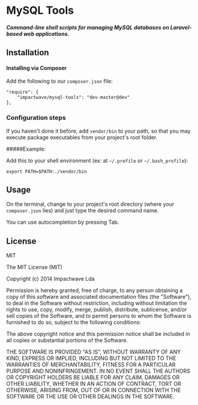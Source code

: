 # MySQL Tools

##### Command-line shell scripts for managing MySQL databases on Laravel-based web applications.

## Installation

#### Installing via Composer

Add the following to our `composer.json` file:

```
"require": {
    "impactwave/mysql-tools": "dev-master@dev"
},
```

### Configuration steps

If you haven't done it before, add `vendor/bin` to your path, so that you may execute package executables from your project's root folder.


#####Example:

Add this to your shell environment (ex: at `~/.profile` or `~/.bash_profile`):

	export PATH=$PATH:./vendor/bin

## Usage

On the terminal, change to your project's root directory (where your `composer.json` lies) and just type the desired command name.

You can use autocompletion by pressing Tab.

## License

MIT

The MIT License (MIT)

Copyright (c) 2014 Impactwave Lda

Permission is hereby granted, free of charge, to any person obtaining a copy of
this software and associated documentation files (the "Software"), to deal in
the Software without restriction, including without limitation the rights to
use, copy, modify, merge, publish, distribute, sublicense, and/or sell copies of
the Software, and to permit persons to whom the Software is furnished to do so,
subject to the following conditions:

The above copyright notice and this permission notice shall be included in all
copies or substantial portions of the Software.

THE SOFTWARE IS PROVIDED "AS IS", WITHOUT WARRANTY OF ANY KIND, EXPRESS OR
IMPLIED, INCLUDING BUT NOT LIMITED TO THE WARRANTIES OF MERCHANTABILITY, FITNESS
FOR A PARTICULAR PURPOSE AND NONINFRINGEMENT. IN NO EVENT SHALL THE AUTHORS OR
COPYRIGHT HOLDERS BE LIABLE FOR ANY CLAIM, DAMAGES OR OTHER LIABILITY, WHETHER
IN AN ACTION OF CONTRACT, TORT OR OTHERWISE, ARISING FROM, OUT OF OR IN
CONNECTION WITH THE SOFTWARE OR THE USE OR OTHER DEALINGS IN THE SOFTWARE.
